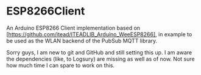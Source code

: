 # ESP8266Client

An Arduino ESP8266 Client implementation based on [https://github.com/itead/ITEADLIB_Arduino_WeeESP8266], in example to be used as the WLAN backend of the PubSub MQTT library.

Sorry guys, I am new to git and GitHub and still setting this up. I am aware the dependencies (like, to Logsury) are missing as well as of now. Not sure how much time I can spare to work on this.
